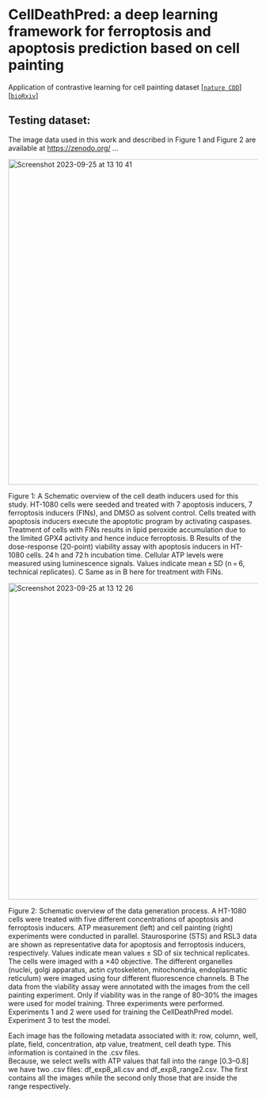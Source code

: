 # CellDeathPred: a deep learning framework for ferroptosis and apoptosis prediction based on cell painting

Application of contrastive learning for cell painting dataset
[[`nature CDD`](https://www.nature.com/articles/s41420-023-01559-y)] [[`bioRxiv`](https://www.biorxiv.org/content/10.1101/2023.03.14.532633v1)]

## Testing dataset:

The image data used in this work and described in Figure 1 and Figure 2 are available at https://zenodo.org/ ...

<img width="657" alt="Screenshot 2023-09-25 at 13 10 41" src="https://github.com/peng-lab/CellDeathPred/assets/67750721/745703b7-4d69-446a-b9e1-d76d4ebf4789">

Figure 1: A Schematic overview of the cell death inducers used for this study. HT-1080 cells were seeded and treated with 7 apoptosis inducers, 7 ferroptosis inducers (FINs), and DMSO as solvent control. Cells treated with apoptosis inducers execute the apoptotic program by activating caspases. Treatment of cells with FINs results in lipid peroxide accumulation due to the limited GPX4 activity and hence induce ferroptosis. B Results of the dose-response (20-point) viability assay with apoptosis inducers in HT-1080 cells. 24 h and 72 h incubation time. Cellular ATP levels were measured using luminescence signals. Values indicate mean ± SD (n = 6, technical replicates). C Same as in B here for treatment with FINs.

<img width="639" alt="Screenshot 2023-09-25 at 13 12 26" src="https://github.com/peng-lab/CellDeathPred/assets/67750721/a2e6a154-a7f4-4aa5-bb0e-fc5a9a65a934">

Figure 2: Schematic overview of the data generation process. A HT-1080 cells were treated with five different concentrations of apoptosis and ferroptosis inducers. ATP measurement (left) and cell painting (right) experiments were conducted in parallel. Staurosporine (STS) and RSL3 data are shown as representative data for apoptosis and ferroptosis inducers, respectively. Values indicate mean values ± SD of six technical replicates. The cells were imaged with a ×40 objective. The different organelles (nuclei, golgi apparatus, actin cytoskeleton, mitochondria, endoplasmatic reticulum) were imaged using four different fluorescence channels. B The data from the viability assay were annotated with the images from the cell painting experiment. Only if viability was in the range of 80–30% the images were used for model training. Three experiments were performed. Experiments 1 and 2 were used for training the CellDeathPred model. Experiment 3 to test the model.

Each image has the following metadata associated with it: row, column, well, plate, field, concentration, atp value, treatment, cell death type. This information is contained in the .csv files.\
Because, we select wells with ATP values that fall into the range [0.3–0.8] we have two .csv files: df_exp8_all.csv and df_exp8_range2.csv. The first contains all the images while the second only those that are inside the range respectively.
